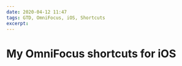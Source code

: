 ```yaml
---
date: 2020-04-12 11:47
tags: GTD, OmniFocus, iOS, Shortcuts
excerpt:
---
```

# My OmniFocus shortcuts for iOS
